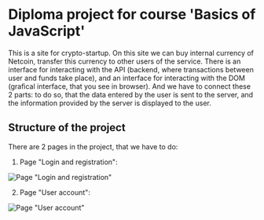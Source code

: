# Diploma project for course 'Basics of JavaScript'

This is a site for crypto-startup.
On this site we can buy internal currency of Netcoin, transfer this currency to other users of the service.
There is an interface for interacting with the API (backend, where transactions between user and funds take place), and an interface for interacting with the DOM (grafical interface, that you see in browser). And we have to connect these 2 parts: to do so, that the data entered by the user is sent to the server, and the information provided by the server is displayed to the user.

## Structure of the project

There are 2 pages in the project, that we have to do:

1. Page "Login and registration":

![Page "Login and registration"](img/loginPage.jpg)

2. Page "User account":

![Page "User account"](img/homePage.jpg)
